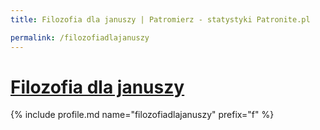 ```yaml
---
title: Filozofia dla januszy | Patromierz - statystyki Patronite.pl

permalink: /filozofiadlajanuszy
---
```


# [Filozofia dla januszy](https://patronite.pl/filozofiadlajanuszy)

{% include profile.md name="filozofiadlajanuszy" prefix="f" %}
